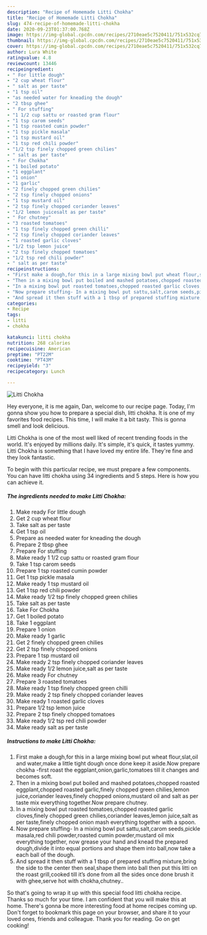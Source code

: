 ```yaml
---
description: "Recipe of Homemade Litti Chokha"
title: "Recipe of Homemade Litti Chokha"
slug: 474-recipe-of-homemade-litti-chokha
date: 2020-09-23T01:37:00.768Z
image: https://img-global.cpcdn.com/recipes/2710eae5c7520411/751x532cq70/litti-chokha-recipe-main-photo.jpg
thumbnail: https://img-global.cpcdn.com/recipes/2710eae5c7520411/751x532cq70/litti-chokha-recipe-main-photo.jpg
cover: https://img-global.cpcdn.com/recipes/2710eae5c7520411/751x532cq70/litti-chokha-recipe-main-photo.jpg
author: Lura White
ratingvalue: 4.8
reviewcount: 13446
recipeingredient:
- " For little dough"
- "2 cup wheat flour"
- " salt as per taste"
- "1 tsp oil"
- "as needed water for kneading the dough"
- "2 tbsp ghee"
- " For stuffing"
- "1 1/2 cup sattu or roasted gram flour"
- "1 tsp carom seeds"
- "1 tsp roasted cumin powder"
- "1 tsp pickle masala"
- "1 tsp mustard oil"
- "1 tsp red chili powder"
- "1/2 tsp finely chopped green chilies"
- " salt as per taste"
- " For Chokha"
- "1 boiled potato"
- "1 eggplant"
- "1 onion"
- "1 garlic"
- "2 finely chopped green chilies"
- "2 tsp finely chopped onions"
- "1 tsp mustard oil"
- "2 tsp finely chopped coriander leaves"
- "1/2 lemon juicesalt as per taste"
- " For chutney"
- "3 roasted tomatoes"
- "1 tsp finely chopped green chilli"
- "2 tsp finely chopped coriander leaves"
- "1 roasted garlic cloves"
- "1/2 tsp lemon juice"
- "2 tsp finely chopped tomatoes"
- "1/2 tsp red chili powder"
- " salt as per taste"
recipeinstructions:
- "First make a dough,for this in a large mixing bowl put wheat flour,slat,oil and water,make a little tight dough once done keep it aside.Now prepare chokha -first roast the eggplant,onion,garlic,tomatoes till it changes and becomes soft."
- "Then in a mixing bowl put boiled and mashed potatoes,chopped roasted eggplant,chopped roasted garlic,finely chopped green chilies,lemon juice,coriander leaves,finely chopped onions,mustard oil and salt as per taste mix everything together.Now prepare chutney."
- "In a mixing bowl put roasted tomatoes,chopped roasted garlic cloves,finely chopped green chilies,coriander leaves,lemon juice,salt as per taste,finely chopped onion mash everything together with a spoon."
- "Now prepare stuffing- In a mixing bowl put sattu,salt,carom seeds,pickle masala,red chili powder,roasted cumin powder,mustard oil mix everything together, now grease your hand and knead the prepared dough,divide it into equal portions and shape them into ball,now take a each ball of the dough."
- "And spread it then stuff with a 1 tbsp of prepared stuffing mixture,bring the side to the center then seal,shape them into ball then put this litti on the roast grill,cooked till it’s done from all the sides once done brush it with ghee,serve hot with chokha,chutney.."
categories:
- Recipe
tags:
- litti
- chokha

katakunci: litti chokha 
nutrition: 268 calories
recipecuisine: American
preptime: "PT22M"
cooktime: "PT43M"
recipeyield: "3"
recipecategory: Lunch

---
```



![Litti Chokha](https://img-global.cpcdn.com/recipes/2710eae5c7520411/751x532cq70/litti-chokha-recipe-main-photo.jpg)

Hey everyone, it is me again, Dan, welcome to our recipe page. Today, I'm gonna show you how to prepare a special dish, litti chokha. It is one of my favorites food recipes. This time, I will make it a bit tasty. This is gonna smell and look delicious.

Litti Chokha is one of the most well liked of recent trending foods in the world. It's enjoyed by millions daily. It's simple, it's quick, it tastes yummy. Litti Chokha is something that I have loved my entire life. They're fine and they look fantastic.




To begin with this particular recipe, we must prepare a few components. You can have litti chokha using 34 ingredients and 5 steps. Here is how you can achieve it.

<!--inarticleads1-->

##### The ingredients needed to make Litti Chokha:

1. Make ready  For little dough
1. Get 2 cup wheat flour
1. Take  salt as per taste
1. Get 1 tsp oil
1. Prepare as needed water for kneading the dough
1. Prepare 2 tbsp ghee
1. Prepare  For stuffing
1. Make ready 1 1/2 cup sattu or roasted gram flour
1. Take 1 tsp carom seeds
1. Prepare 1 tsp roasted cumin powder
1. Get 1 tsp pickle masala
1. Make ready 1 tsp mustard oil
1. Get 1 tsp red chili powder
1. Make ready 1/2 tsp finely chopped green chilies
1. Take  salt as per taste
1. Take  For Chokha
1. Get 1 boiled potato
1. Take 1 eggplant
1. Prepare 1 onion
1. Make ready 1 garlic
1. Get 2 finely chopped green chilies
1. Get 2 tsp finely chopped onions
1. Prepare 1 tsp mustard oil
1. Make ready 2 tsp finely chopped coriander leaves
1. Make ready 1/2 lemon juice,salt as per taste
1. Make ready  For chutney
1. Prepare 3 roasted tomatoes
1. Make ready 1 tsp finely chopped green chilli
1. Make ready 2 tsp finely chopped coriander leaves
1. Make ready 1 roasted garlic cloves
1. Prepare 1/2 tsp lemon juice
1. Prepare 2 tsp finely chopped tomatoes
1. Make ready 1/2 tsp red chili powder
1. Make ready  salt as per taste




<!--inarticleads2-->

##### Instructions to make Litti Chokha:

1. First make a dough,for this in a large mixing bowl put wheat flour,slat,oil and water,make a little tight dough once done keep it aside.Now prepare chokha -first roast the eggplant,onion,garlic,tomatoes till it changes and becomes soft.
1. Then in a mixing bowl put boiled and mashed potatoes,chopped roasted eggplant,chopped roasted garlic,finely chopped green chilies,lemon juice,coriander leaves,finely chopped onions,mustard oil and salt as per taste mix everything together.Now prepare chutney.
1. In a mixing bowl put roasted tomatoes,chopped roasted garlic cloves,finely chopped green chilies,coriander leaves,lemon juice,salt as per taste,finely chopped onion mash everything together with a spoon.
1. Now prepare stuffing- In a mixing bowl put sattu,salt,carom seeds,pickle masala,red chili powder,roasted cumin powder,mustard oil mix everything together, now grease your hand and knead the prepared dough,divide it into equal portions and shape them into ball,now take a each ball of the dough.
1. And spread it then stuff with a 1 tbsp of prepared stuffing mixture,bring the side to the center then seal,shape them into ball then put this litti on the roast grill,cooked till it’s done from all the sides once done brush it with ghee,serve hot with chokha,chutney..




So that's going to wrap it up with this special food litti chokha recipe. Thanks so much for your time. I am confident that you will make this at home. There's gonna be more interesting food at home recipes coming up. Don't forget to bookmark this page on your browser, and share it to your loved ones, friends and colleague. Thank you for reading. Go on get cooking!
